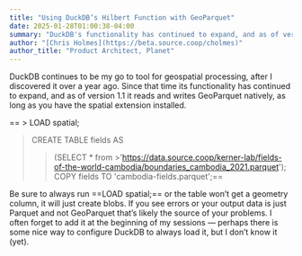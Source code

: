 ```yaml
---
title: "Using DuckDB’s Hilbert Function with GeoParquet"
date: 2025-01-28T01:00:38-04:00
summary: "DuckDB's functionality has continued to expand, and as of version 1.1 it reads and writes GeoParquet natively, as long as you have the spatial extension installed."
author: "[Chris Holmes](https://beta.source.coop/cholmes)"
author_title: "Product Architect, Planet" 
---
```


DuckDB continues to be my go to tool for geospatial processing, after I discovered it over a year ago. Since that time its functionality has continued to expand, and as of version 1.1 it reads and writes GeoParquet natively, as long as you have the spatial extension installed.

== > LOAD spatial;
> CREATE TABLE fields AS
>> (SELECT * from >'https://data.source.coop/kerner-lab/fields-of-the-world-cambodia/boundaries_cambodia_2021.parquet');
> COPY fields TO 'cambodia-fields.parquet';==

Be sure to always run ==LOAD spatial;== or the table won’t get a geometry column, it will just create blobs. If you see errors or your output data is just Parquet and not GeoParquet that’s likely the source of your problems. I often forget to add it at the beginning of my sessions — perhaps there is some nice way to configure DuckDB to always load it, but I don’t know it (yet).
